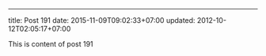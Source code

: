---
title: Post 191
date: 2015-11-09T09:02:33+07:00
updated: 2012-10-12T02:05:17+07:00

This is content of post 191